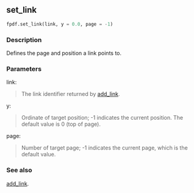 ## set_link ##

```python
fpdf.set_link(link, y = 0.0, page = -1)
```
### Description ###

Defines the page and position a link points to.

### Parameters ###

link:
> The link identifier returned by [add_link](add_link.md).

y:
> Ordinate of target position; -1 indicates the current position. The default value is 0 (top of page).

page:
> Number of target page; -1 indicates the current page, which is the default value.


### See also ###

[add_link](add_link.md).
